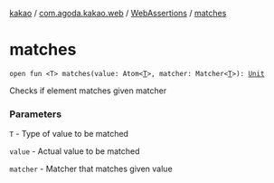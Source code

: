 [kakao](../../index.md) / [com.agoda.kakao.web](../index.md) / [WebAssertions](index.md) / [matches](./matches.md)

# matches

`open fun <T> matches(value: Atom<`[`T`](matches.md#T)`>, matcher: Matcher<`[`T`](matches.md#T)`>): `[`Unit`](https://kotlinlang.org/api/latest/jvm/stdlib/kotlin/-unit/index.html)

Checks if element matches given matcher

### Parameters

`T` - Type of value to be matched

`value` - Actual value to be matched

`matcher` - Matcher that matches given value